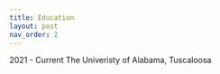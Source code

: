 ```yaml
---
title: Education
layout: post
nav_order: 2
---
```



2021 - Current
The Univeristy of Alabama, Tuscaloosa
